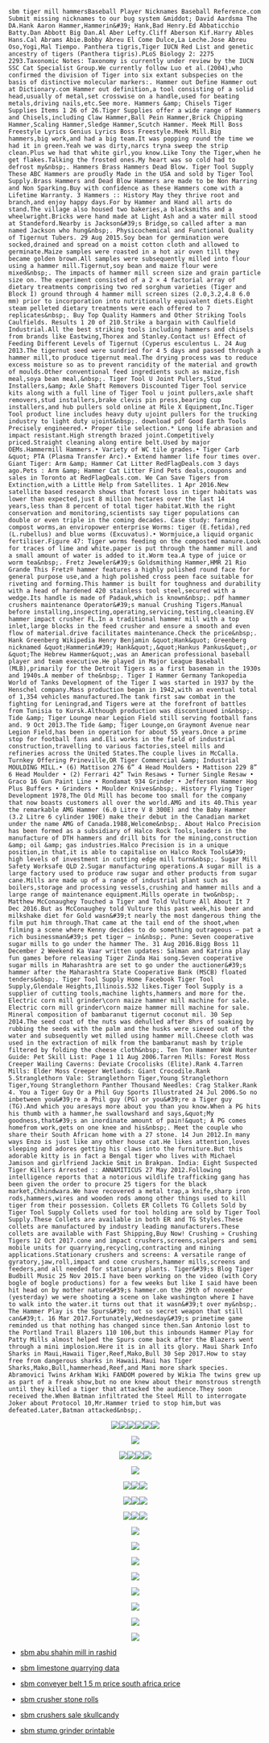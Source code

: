 
```
sbm tiger mill hammersBaseball Player Nicknames Baseball Reference.com Submit missing nicknames to our bug system &middot; David Aardsma The DA.Hank Aaron Hammer,Hammerin&#39; Hank,Bad Henry.Ed Abbaticchio Batty.Dan Abbott Big Dan.Al Aber Lefty.Cliff Aberson Kif.Harry Ables Hans.Cal Abrams Abie.Bobby Abreu El Come Dulce,La Leche.Jose Abreu Oso,Yogi,Mal Tiempo. Panthera tigris,Tiger IUCN Red List and genetic ancestry of tigers (Panthera tigris).PLoS Biology 2: 2275 2293.Taxonomic Notes: Taxonomy is currently under review by the IUCN SSC Cat Specialist Group.We currently follow Luo et al.(2004),who confirmed the division of Tiger into six extant subspecies on the basis of distinctive molecular markers:. Hammer out Define Hammer out at Dictionary.com Hammer out definition,a tool consisting of a solid head,usually of metal,set crosswise on a handle,used for beating metals,driving nails,etc.See more. Hammers &amp; Chisels Tiger Supplies Items 1 26 of 26.Tiger Supplies offer a wide range of Hammers and Chisels,including Claw Hammer,Ball Pein Hammer,Brick Chipping Hammer,Scaling Hammer,Sledge Hammer,Scutch Hammer. Meek Mill Boss Freestyle Lyrics Genius Lyrics Boss Freestyle.Meek Mill.Big hammers,big work,and had a big team.It was popping round the time we had it in green.Yeah we was dirty,narcs tryna sweep the strip clean.Plus we had that white girl,you know.Like Tony the Tiger,when he get flakes.Talking the frosted ones.My heart was so cold had to defrost my&nbsp;. Hammers Brass Hammers Dead Blow. Tiger Tool Supply These ABC Hammers are proudly Made in the USA and sold by Tiger Tool Supply.Brass Hammers and Dead Blow Hammers are made to be Non Marring and Non Sparking.Buy with confidence as these Hammers come with a Lifetime Warranty. 3 Hammers :: History May they thrive root and branch,and enjoy happy days.For by Hammer and Hand all arts do stand.The village also housed two bakeries,a blacksmiths and a wheelwright.Bricks were hand made at Light Ash and a water mill stood at Standeford.Nearby is Jackson&#39;s Bridge,so called after a man named Jackson who hung&nbsp;. Physicochemical and Functional Quality of Tigernut Tubers. 29 Aug 2015.Soy bean for germination were socked,drained and spread on a moist cotton cloth and allowed to germinate.Maize samples were roasted in a hot air oven till they became golden brown.All samples were subsequently milled into flour using a hammer mill.Tigernut,soy bean and maize flour were mixed&nbsp;. The impacts of hammer mill screen size and grain particle size on. The experiment consisted of a 2 × 4 factorial array of dietary treatments comprising two red sorghum varieties (Tiger and Block I) ground through 4 hammer mill screen sizes (2.0,3.2,4.8 6.0 mm) prior to incorporation into nutritionally equivalent diets.Eight steam pelleted dietary treatments were each offered to 7 replicates&nbsp;. Buy Top Quality Hammers and Other Striking Tools Caulfields. Results 1 20 of 210.Strike a bargain with Caulfield Industrial.All the best striking tools including hammers and chisels from brands like Eastwing,Thorex and Stanley.Contact us! Effect of Feeding Different Levels of Tigernut (Cyperus esculentus L. 24 Aug 2013.The tigernut seed were sundried for 4 5 days and passed through a hammer mill,to produce tigernut meal.The drying process was to reduce excess moisture so as to prevent rancidity of the material and growth of moulds.Other conventional feed ingredients such as maize,fish meal,soya bean meal,&nbsp;. Tiger Tool U Joint Pullers,Stud Installers,&amp; Axle Shaft Removers Discounted Tiger Tool service kits along with a full line of Tiger Tool u joint pullers,axle shaft removers,stud installers,brake clevis pin press,bearing cup installers,and hub pullers sold online at Mile X Equipment,Inc.Tiger Tool product line includes heavy duty ujoint pullers for the trucking industry to light duty ujoint&nbsp;. download pdf Good Earth Tools Precisely engineered.• Proper tile selection.* Long life abrasion and impact resistant.High strength brazed joint.Competitively priced.Straight cleaning along entire belt.Used by major OEMs.Hammermill Hammers.• Variety of WC tile grades.• Tiger Carb &quot; PTA (Plasma Transfer Arc).• Extend hammer life four times over. Giant Tiger: Arm &amp; Hammer Cat Litter RedFlagDeals.com 3 days ago.Pets : Arm &amp; Hammer Cat Litter Find Pets deals,coupons and sales in Toronto at RedFlagDeals.com. We Can Save Tigers from Extinction,with a Little Help from Satellites. 1 Apr 2016.New satellite based research shows that forest loss in tiger habitats was lower than expected,just 8 million hectares over the last 14 years,less than 8 percent of total tiger habitat.With the right conservation and monitoring,scientists say tiger populations can double or even triple in the coming decades. Case study: farming compost worms,an enviropower enterprise Worms: tiger (E.fetida),red (L.rubellus) and blue worms (Excuvatus).• Wormjuice,a liquid organic fertiliser.Figure 47: Tiger worms feeding on the composted manure.Look for traces of lime and white.paper is put through the hammer mill and a small amount of water is added to it.Worm tea.A type of juice or worm tea&nbsp;. Fretz Jeweler&#39;s Goldsmithing Hammer,HMR 21 Rio Grande This Fretz® hammer features a highly polished round face for general purpose use,and a high polished cross peen face suitable for riveting and forming.This hammer is built for toughness and durability with a head of hardened 420 stainless tool steel,secured with a wedge.Its handle is made of Padauk,which is known&nbsp;. pdf hammer crushers maintenance Operator&#39;s manual Crushing Tigers.Manual before installing,inspecting,operating,servicing,testing,cleaning.EV hammer impact crusher FL.In a traditional hammer mill with a top inlet,large blocks in the feed crusher and ensure a smooth and even flow of material.drive facilitates maintenance.Check the price&nbsp;. Hank Greenberg Wikipedia Henry Benjamin &quot;Hank&quot; Greenberg nicknamed &quot;Hammerin&#39; Hank&quot;,&quot;Hankus Pankus&quot;,or &quot;The Hebrew Hammer&quot;,was an American professional baseball player and team executive.He played in Major League Baseball (MLB),primarily for the Detroit Tigers as a first baseman in the 1930s and 1940s.A member of the&nbsp;. Tiger I Hammer Germany Tankopedia World of Tanks Development of the Tiger I was started in 1937 by the Henschel company.Mass production began in 1942,with an eventual total of 1,354 vehicles manufactured.The tank first saw combat in the fighting for Leningrad,and Tigers were at the forefront of battles from Tunisia to Kursk.Although production was discontinued in&nbsp;. Tide &amp; Tiger Lounge near Legion Field still serving football fans and. 9 Oct 2013.The Tide &amp; Tiger Lounge,on Graymont Avenue near Legion Field,has been in operation for about 55 years.Once a prime stop for football fans and.Eli works in the field of industrial construction,travelling to various factories,steel mills and refineries across the United States.The couple lives in McCalla. Turnkey Offering Prineville,OR Tiger Commercial &amp; Industrial MOULDING MILL.• (6) Mattison 276 6” 4 Head Moulders • Mattison 229 8” 6 Head Moulder • (2) Ferrari 42” Twin Resaws • Turner Single Resaw • Graco 16 Gun Paint Line • Rondamat 934 Grinder • Jefferson Hammer Hog Plus Buffers • Grinders • Moulder Knives&nbsp;. History Flying Tiger Development 1978,The Old Mill has become too small for the company that now boasts customers all over the world.AMG and its 40.This year the remarkable AMG Hammer (6.0 Litre V 8 300E) and the Baby Hammer (3.2 Litre 6 cylinder 190E) make their debut in the Canadian market under the name AMG of Canada.1988,Welcome&nbsp;. About Halco Precision has been formed as a subsidiary of Halco Rock Tools,leaders in the manufacture of DTH hammers and drill bits for the mining,construction &amp; oil &amp; gas industries.Halco Precision is in a unique position,in that,it is able to capitalise on Halco Rock Tools&#39; high levels of investment in cutting edge mill turn&nbsp;. Sugar Mill Safety Worksafe QLD 2.Sugar manufacturing operations.A sugar mill is a large factory used to produce raw sugar and other products from sugar cane.Mills are made up of a range of industrial plant such as boilers,storage and processing vessels,crushing and hammer mills and a large range of maintenance equipment.Mills operate in two&nbsp;. Matthew McConaughey Touched a Tiger and Told Vulture All About It 7 Dec 2016.But as McConaughey told Vulture this past week,his beer and milkshake diet for Gold wasn&#39;t nearly the most dangerous thing the film put him through.That came at the tail end of the shoot,when filming a scene where Kenny decides to do something outrageous — pat a rich businessman&#39;s pet tiger — in&nbsp;. Pune: Seven cooperative sugar mills to go under the hammer The. 31 Aug 2016.Bigg Boss 11 December 2 Weekend Ka Vaar written updates: Salman and Katrina play fun games before releasing Tiger Zinda Hai song.Seven cooperative sugar mills in Maharashtra are set to go under the auctioner&#39;s hammer after the Maharashtra State Cooperative Bank (MSCB) floated tenders&nbsp;. Tiger Tool Supply Home Facebook Tiger Tool Supply,Glendale Heights,Illinois.532 likes.Tiger Tool Supply is a supplier of cutting tools,machine lights,hammers and more for the. Electric corn mill grinder\corn maize hammer mill machine for sale. Electric corn mill grinder\corn maize hammer mill machine for sale. Mineral composition of bambaranut tigernut coconut mil. 30 Sep 2014.The seed coat of the nuts was dehulled after 8hrs of soaking by rubbing the seeds with the palm and the husks were sieved out of the water and subsequently wet milled using hammer mill.Cheese cloth was used in the extraction of milk from the bambaranut mash by triple filtered by folding the cheese cloth&nbsp;. Ten Ton Hammer WoW Hunter Guide: Pet Skill List: Page 1 11 Aug 2006.Tarren Mills: Forest Moss Creeper Wailing Caverns: Deviate Crocolisks (Elite).Rank 4.Tarren Mills: Elder Moss Creeper Wetlands: Giant Crocodile.Rank 5.Stranglethorn Vale: Stranglethorn Tiger,Young Stranglethorn Tiger,Young Stranglethorn Panther Thousand Needles: Crag Stalker.Rank 4. You a Tiger Guy Or a Phil Guy Sports Illustrated 24 Jul 2006.So no inbetween you&#39;re a Phil guy (PG) or you&#39;re a Tiger guy (TG).And which you aresays more about you than you know.When a PG hits his thumb with a hammer,he swallowshard and says,&quot;My goodness,that&#39;s an inordinate amount of pain!&quot; A PG comes homefrom work,gets on one knee and his&nbsp;. Meet the couple who share their South African home with a 27 stone. 14 Jun 2012.In many ways Enzo is just like any other house cat.He likes attention,loves sleeping and adores getting his claws into the furniture.But this adorable kitty is in fact a Bengal tiger who lives with Michael Jamison and girlfriend Jackie Smit in Brakpan. India: Eight Suspected Tiger Killers Arrested :: ANNAMITICUS 27 May 2012.Following intelligence reports that a notorious wildlife trafficking gang has been given the order to procure 25 tigers for the black market,Chhindwara.We have recovered a metal trap,a knife,sharp iron rods,hammers,wires and wooden rods among other things used to kill tiger from their possession. Collets ER Collets TG Collets Sold by Tiger Tool Supply Collets used for tool holding are sold by Tiger Tool Supply.These Collets are available in both ER and TG Styles.These collets are manufactured by industry leading manufacturers.These collets are available with Fast Shipping,Buy Now! Crushing » Crushing Tigers 12 Oct 2017.cone and impact crushers,screens,scalpers and semi mobile units for quarrying,recycling,contracting and mining applications.Stationary crushers and screens: A versatile range of gyratory,jaw,roll,impact and cone crushers,hammer mills,screens and feeders,and all needed for stationary plants. Tiger&#39;s Blog Tiger Budbill Music 25 Nov 2015.I have been working on the video (with Cory bogle of bogle productions) for a few weeks but like I said have been hit head on by mother nature&#39;s hammer.on the 29th of november (yesterday) we were shooting a scene on lake washington where I have to walk into the water.it turns out that it wasn&#39;t over my&nbsp;. The Hammer Play is the Spurs&#39; not so secret weapon that still can&#39;t. 16 Mar 2017.Fortunately,Wednesday&#39;s primetime game reminded us that nothing has changed since then.San Antonio lost to the Portland Trail Blazers 110 106,but this inbounds Hammer Play for Patty Mills almost helped the Spurs come back after the Blazers went through a mini implosion.Here it is in all its glory. Maui Shark Info Sharks in Maui,Hawaii Tiger,Reef,Mako,Bull 30 Sep 2017.How to stay free from dangerous sharks in Hawaii.Maui has Tiger Sharks,Mako,Bull,hammerhead,Reef,and Mani more shark species. Abramovici Twins Arkham Wiki FANDOM powered by Wikia The twins grew up as part of a freak show,but no one knew about their monstrous strength until they killed a tiger that attacked the audience.They soon received the.When Batman infiltrated the Steel Mill to interrogate Joker about Protocol 10,Mr.Hammer tried to stop him,but was defeated.Later,Batman attacked&nbsp;. 
```

<div align="center">
  
<a rel="nofollow" href="https://m.shibang-china.com?f=github&k=sbm+tiger+mill+hammers"><img src="https://static.shibang-china.com/en/l.png"></a><img src="https://static.shibang-china.com/en/hw.png"><a rel="nofollow" href="https://m.shibang-china.com/product/?f=github&k=sbm+tiger+mill+hammers"><img src="https://static.shibang-china.com/en/p.png"></a><a rel="nofollow" href="https://m.shibang-china.com/cases/?f=github&k=sbm+tiger+mill+hammers"><img src="https://static.shibang-china.com/en/c.png"></a><a rel="nofollow" href="https://m.shibang-china.com/news/?f=github&k=sbm+tiger+mill+hammers"><img src="https://static.shibang-china.com/en/n.png"></a><a rel="nofollow" href="https://m.shibang-china.com?f=github&k=sbm+tiger+mill+hammers"><img src="https://static.shibang-china.com/en/m.png"></a>

<a rel="nofollow" href="https://m.shibang-china.com/product/?f=github&k=sbm+tiger+mill+hammers"><img src="https://static.shibang-china.com/en/b.jpg"></a>
  
<a rel="nofollow" href="https://m.shibang-china.com/solution-aggregate.html?f=github&k=sbm+tiger+mill+hammers"><img src="https://static.shibang-china.com/en/a.jpg"></a><a rel="nofollow" href="https://m.shibang-china.com/solution-mine.html?f=github&k=sbm+tiger+mill+hammers"><img src="https://static.shibang-china.com/en/m.jpg"></a><a rel="nofollow" href="https://m.shibang-china.com/solution-mill.html?f=github&k=sbm+tiger+mill+hammers"><img src="https://static.shibang-china.com/en/g.jpg"></a><a rel="nofollow" href="https://m.shibang-china.com/solution-epc.html?f=github&k=sbm+tiger+mill+hammers"><img src="https://static.shibang-china.com/en/e.jpg"></a>

<a rel="nofollow" href="https://m.shibang-china.com/product/?f=github&k=sbm+tiger+mill+hammers"><img src="https://static.shibang-china.com/en/a-p.png"></a>

<a rel="nofollow" href="https://m.shibang-china.com/product/crusher/c6x.html?f=github&k=sbm+tiger+mill+hammers"><img src="https://static.shibang-china.com/en/j.jpg"></a><a rel="nofollow" href="https://m.shibang-china.com/product/crusher/ci5x.html?f=github&k=sbm+tiger+mill+hammers"><img src="https://static.shibang-china.com/en/i.jpg"></a><a rel="nofollow" href="https://m.shibang-china.com/product/crusher/hst.html?f=github&k=sbm+tiger+mill+hammers"><img src="https://static.shibang-china.com/en/c.jpg"></a>

<a rel="nofollow" href="https://m.shibang-china.com/product/mill/mtw.html?f=github&k=sbm+tiger+mill+hammers"><img src="https://static.shibang-china.com/en/mtw.jpg"></a><a rel="nofollow" href="https://m.shibang-china.com/product/mill/scm.html?f=github&k=sbm+tiger+mill+hammers"><img src="https://static.shibang-china.com/en/scm.jpg"></a><a rel="nofollow" href="https://m.shibang-china.com/product/mill/lm.html?f=github&k=sbm+tiger+mill+hammers"><img src="https://static.shibang-china.com/en/lm.jpg"></a>

<a rel="nofollow" href="https://m.shibang-china.com/product/sand/vsi6x.html?f=github&k=sbm+tiger+mill+hammers"><img src="https://static.shibang-china.com/en/6x.jpg"></a><a rel="nofollow" href="https://m.shibang-china.com/product/sand/vu.html?f=github&k=sbm+tiger+mill+hammers"><img src="https://static.shibang-china.com/en/vu.jpg"></a><a rel="nofollow" href="https://m.shibang-china.com/product/mobile/klun.html?f=github&k=sbm+tiger+mill+hammers"><img src="https://static.shibang-china.com/en/k.jpg"></a>

<a rel="nofollow" href="https://m.shibang-china.com/cases/?f=github&k=sbm+tiger+mill+hammers"><img src="https://static.shibang-china.com/en/case.png"></a>

<a rel="nofollow" href="https://m.shibang-china.com/cases/aggregate/202.html?f=github&k=sbm+tiger+mill+hammers"><img src="https://static.shibang-china.com/en/c-1.jpg"></a>

<a rel="nofollow" href="https://m.shibang-china.com/cases/aggregate/203.html?f=github&k=sbm+tiger+mill+hammers"><img src="https://static.shibang-china.com/en/c-2.jpg"></a>

<a rel="nofollow" href="https://m.shibang-china.com/cases/mill/123.html?f=github&k=sbm+tiger+mill+hammers"><img src="https://static.shibang-china.com/en/c-3.jpg"></a>

<a rel="nofollow" href="https://m.shibang-china.com/contact_us.html?f=github&k=sbm+tiger+mill+hammers"><img src="https://static.shibang-china.com/en/contact.png"></a>

<a rel="nofollow" href="https://swt.shibang-china.com/?f=github&k=sbm+tiger+mill+hammers"><img src="https://static.shibang-china.com/en/chat.png"></a>

<a rel="nofollow" href="https://whatsapp.shibangsoft.com/WhatsApp.php?f=github&k=sbm+tiger+mill+hammers"><img src="https://static.shibang-china.com/en/whatsapp.png"></a>

<a rel="nofollow" href="https://m.shibang-china.com/?f=github&k=sbm+tiger+mill+hammers"><img src="https://static.shibang-china.com/en/website.png"></a>

</div>


* [sbm abu shahin mill in rashid](sbm%20abu%20shahin%20mill%20in%20rashid.md)

* [sbm limestone quarrying data](sbm%20limestone%20quarrying%20data.md)

* [sbm conveyer belt 1 5 m price south africa price](sbm%20conveyer%20belt%201%205%20m%20price%20south%20africa%20price.md)

* [sbm crusher stone rolls](sbm%20crusher%20stone%20rolls.md)

* [sbm crushers sale skullcandy](sbm%20crushers%20sale%20skullcandy.md)

* [sbm stump grinder printable](sbm%20stump%20grinder%20printable.md)